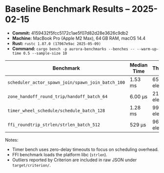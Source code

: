 # Baseline Benchmark Results – 2025-02-15

- **Commit:** 4159432f5fcc5172c1ae5f07d82d28e3626c9db2
- **Machine:** MacBook Pro (Apple M2 Max), 64 GB RAM, macOS 14.4
- **Rust:** `rustc 1.87.0 (17067e9ac 2025-05-09)`
- **Command:** `cargo bench -p aurora-benchmarks --benches -- --warm-up-time 0.5 --sample-size 10`

| Benchmark | Median Time | Throughput |
| --- | --- | --- |
| `scheduler_actor_spawn_join/spawn_join_batch_100` | 1.53 ms | 65.4 K elem/s |
| `zone_handoff_round_trip/handoff_batch_64` | 6.00 µs | 21.3 M elem/s |
| `timer_wheel_schedule/schedule_batch_128` | 1.28 ms | 99.9 K elem/s |
| `ffi_roundtrip_strlen/strlen_batch_512` | 529 µs | 967 K elem/s |

Notes:
- Timer bench uses zero-delay timeouts to focus on scheduling overhead.
- FFI benchmark loads the platform libc (`strlen`).
- Outliers reported by Criterion are included in raw JSON under `target/criterion/`.
